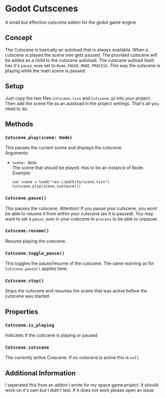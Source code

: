 # Godot Cutscenes
A small but effective cutscene addon for the godot game engine

## Concept
The Cutscene is basically an autoload that is always available. When a cutscene is played the scene tree gets paused. 
The provided cutscene will be added as a child to the cutscene autoload. The cutscene autload itselt has it's `pause_mode` 
set to `Node.PAUSE_MODE_PROCESS`. This way the cutscene is playing while the main scene is paused.

## Setup
Just copy the two files `Cutscene.tscn` and `Cutscene.gd` into your project. Then add the scene file as an autoload 
in the project settings. That's all you need to do.

## Methods

### `Cutscene.play(scene: Node)`
This pauses the current scene and displays the cutscene.  
Arguments:
- `scene: Node`  
  The scene that should be played. Has to be an instance of Node.  
  Example:  
  ```gdscript
  var scene = load("res://path/to/scene.tscn")
  Cutscene.play(scene.instance())
  ```

### `Cutscene.pause()`
This pauses the cutscene. Attention! If you pause your cutscene, you wont be able to resume it from within
your cutscene (as it is paused). You may want to set a `pause_mode` in your cutscene to `process` to be able to unpause.

### `Cutscene.resume()`
Resume playing the cutscene.

### `Cutscene.toggle_pause()`
This toggles the pause/resume of the cutscene. The same warning as for `Cutscene.pause()` applies here.

### `Cutscene.stop()`
Stops the cutscene and resumes the scene that was active before the cutscene was started.

## Properties

### `Cutscene.is_playing`
Indicates if the cutscene is playing or paused

### `Cutscene.cutscene`
The currently active Cutscene. If no cutscene is active this is `null`.

## Additional Information
I seperated this from an addon I wrote for my space game project. It should work on it's own but I didn't test. If it 
does not work please open an issue.
